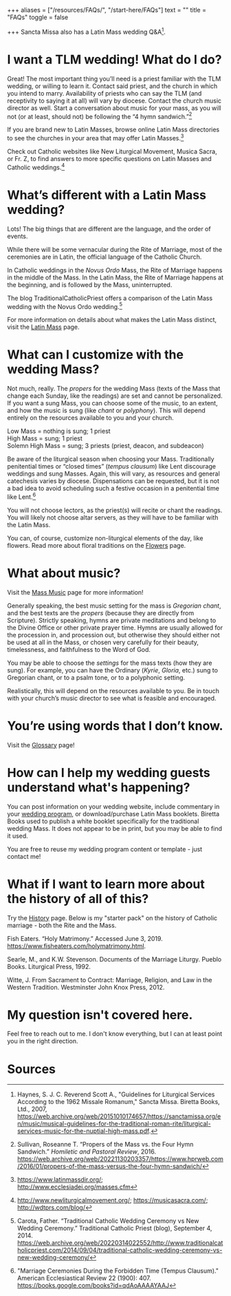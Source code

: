 +++
aliases = ["/resources/FAQs/", 
           "/start-here/FAQs"]
text = ""
title = "FAQs"
toggle = false

+++
Sancta Missa also has a Latin Mass wedding Q&A[^1]. 

# I want a TLM wedding! What do I do?

Great! The most important thing you’ll need is a priest familiar with the TLM wedding, or willing to learn it. Contact said priest, and the church in which you intend to marry. Availability of priests who can say the TLM (and receptivity to saying it at all) will vary by diocese. Contact the church music director as well. Start a conversation about music for your mass, as you will not (or at least, should not) be following the “4 hymn sandwich.”[^2]

If you are brand new to Latin Masses, browse online Latin Mass directories to see the churches in your area that may offer Latin Masses.[^3]

Check out Catholic websites like New Liturgical Movement, Musica Sacra, or Fr. Z, to find answers to more specific questions on Latin Masses and Catholic weddings.[^4]

# What’s different with a Latin Mass wedding?

Lots! The big things that are different are the language, and the order of events. 

While there will be some vernacular during the Rite of Marriage, most of the ceremonies are in Latin, the official language of the Catholic Church.

In Catholic weddings in the _Novus Ordo_ Mass, the Rite of Marriage happens in the middle of the Mass. In the Latin Mass, the Rite of Marriage happens at the beginning, and is followed by the Mass, uninterrupted.

The blog TraditionalCatholicPriest offers a comparison of the Latin Mass wedding with the Novus Ordo wedding.[^5]

For more information on details about what makes the Latin Mass distinct, visit the [Latin Mass](/about-the-latin-mass/) page.

# What can I customize with the wedding Mass?

Not much, really. The _propers_ for the wedding Mass (texts of the Mass that change each Sunday, like the readings) are set and cannot be personalized. If you want a sung Mass, you can choose some of the music, to an extent, and how the music is sung (like _chant_ or _polyphony_). This will depend entirely on the resources available to you and your church.

Low Mass = nothing is sung; 1 priest  
High Mass = sung; 1 priest  
Solemn High Mass = sung; 3 priests (priest, deacon, and subdeacon)

Be aware of the liturgical season when choosing your Mass. Traditionally penitential times or “closed times” (_tempus clausum_) like Lent discourage weddings and sung Masses. Again, this will vary, as resources and general catechesis varies by diocese. Dispensations can be requested, but it is not a bad idea to avoid scheduling such a festive occasion in a penitential time like Lent.[^6]

You will not choose lectors, as the priest(s) will recite or chant the readings. You will likely not choose altar servers, as they will have to be familiar with the Latin Mass.

You can, of course, customize non-liturgical elements of the day, like flowers. Read more about floral traditions on the [Flowers](/flowers/) page.

# What about music?

Visit the [Mass Music](/mass-music) page for more information! 

Generally speaking, the best music setting for the mass is _Gregorian chant_, and the best texts are the _propers_ (because they are directly from Scripture). Strictly speaking, hymns are private meditations and belong to the Divine Office or other private prayer time. Hymns are usually allowed for the procession in, and procession out, but otherwise they should either not be used at all in the Mass, or chosen very carefully for their beauty, timelessness, and faithfulness to the Word of God. 

You may be able to choose the _settings_ for the mass texts (how they are sung). For example, you can have the Ordinary (_Kyrie_, _Gloria_, etc.) sung to Gregorian chant, or to a psalm tone, or to a polyphonic setting.

Realistically, this will depend on the resources available to you. Be in touch with your church’s music director to see what is feasible and encouraged.

# You’re using words that I don’t know.

Visit the [Glossary](/glossary/) page!

# How can I help my wedding guests understand what's happening?

You can post information on your wedding website, include commentary in your [wedding program](/programs), or download/purchase Latin Mass booklets. Biretta Books used to publish a white booklet specifically for the traditional wedding Mass. It does not appear to be in print, but you may be able to find it used. 

You are free to reuse my wedding program content or template - just contact me!

# What if I want to learn more about the history of all of this?

Try the [History](/history/) page. Below is my "starter pack" on the history of Catholic marriage - both the Rite and the Mass.

Fish Eaters. “Holy Matrimony.” Accessed June 3, 2019. https://www.fisheaters.com/holymatrimony.html.

Searle, M., and K.W. Stevenson. Documents of the Marriage Liturgy. Pueblo Books. Liturgical Press, 1992.

Witte, J. From Sacrament to Contract: Marriage, Religion, and Law in the Western Tradition. Westminster John Knox Press, 2012.

# My question isn't covered here. 

Feel free to reach out to me. I don't know everything, but I can at least point you in the right direction.

# Sources

[^1]: Haynes, S. J. C. Reverend Scott A., "Guidelines for Liturgical Services According to the 1962 Missale Romanum," Sancta Missa. Biretta Books, Ltd., 2007, https://web.archive.org/web/20151010174657/https://sanctamissa.org/en/music/musical-guidelines-for-the-traditional-roman-rite/liturgical-services-music-for-the-nuptial-high-mass.pdf.

[^2]: Sullivan, Roseanne T. “Propers of the Mass vs. the Four Hymn Sandwich.” _Homiletic and Pastoral Review_, 2016. https://web.archive.org/web/20221130203357/https://www.hprweb.com/2016/01/propers-of-the-mass-versus-the-four-hymn-sandwich/

[^3]: https://www.latinmassdir.org/; http://www.ecclesiadei.org/masses.cfm

[^4]: http://www.newliturgicalmovement.org/; https://musicasacra.com/; http://wdtprs.com/blog/

[^5]: Carota, Father. “Traditional Catholic Wedding Ceremony vs New Wedding Ceremony.” Traditional Catholic Priest (blog), September 4, 2014. https://web.archive.org/web/20220314022552/http://www.traditionalcatholicpriest.com/2014/09/04/traditional-catholic-wedding-ceremony-vs-new-wedding-ceremony/ 

[^6]: "Marriage Ceremonies During the Forbidden Time (Tempus Clausum)." American Ecclesiastical Review 22 (1900): 407. https://books.google.com/books?id=qdAoAAAAYAAJ
